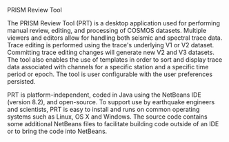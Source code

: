 PRISM Review Tool

The PRISM Review Tool (PRT) is a desktop application used for performing manual review, 
editing, and processing of COSMOS datasets. Multiple viewers and editors allow for
handling both seismic and spectral trace data. Trace editing is performed using the
trace's underlying V1 or V2 dataset. Committing trace editing changes will generate 
new V2 and V3 datasets. The tool also enables the use of templates in order to
sort and display trace data associated with channels for a specific station and a
specific time period or epoch. The tool is user configurable with the user preferences
persisted. 

PRT is platform-independent, coded in Java using the NetBeans IDE (version 8.2), and 
open-source. To support use by earthquake engineers and scientists, PRT is easy to install 
and runs on common operating systems such as Linux, OS X and Windows. The source code contains 
some additional NetBeans files to facilitate building code outside of an IDE or to bring the 
code into NetBeans.


